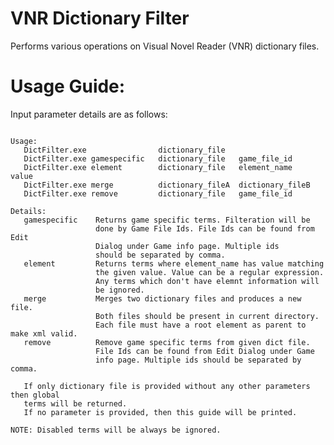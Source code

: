 # VNR Dictionary Filter
Performs various operations on Visual Novel Reader (VNR) dictionary files.

# Usage Guide:
Input parameter details are as follows:
<pre><code>
Usage:
   DictFilter.exe                dictionary_file
   DictFilter.exe gamespecific   dictionary_file   game_file_id
   DictFilter.exe element        dictionary_file   element_name      value
   DictFilter.exe merge          dictionary_fileA  dictionary_fileB
   DictFilter.exe remove         dictionary_file   game_file_id

Details:
   gamespecific    Returns game specific terms. Filteration will be
                   done by Game File Ids. File Ids can be found from Edit
                   Dialog under Game info page. Multiple ids
                   should be separated by comma.
   element         Returns terms where element_name has value matching
                   the given value. Value can be a regular expression.
                   Any terms which don't have elemnt information will
                   be ignored.
   merge           Merges two dictionary files and produces a new file.
                   Both files should be present in current directory.
                   Each file must have a root element as parent to make xml valid.
   remove          Remove game specific terms from given dict file.
                   File Ids can be found from Edit Dialog under Game
                   info page. Multiple ids should be separated by comma.

   If only dictionary file is provided without any other parameters then global
   terms will be returned.
   If no parameter is provided, then this guide will be printed.

NOTE: Disabled terms will be always be ignored.
</code></pre>